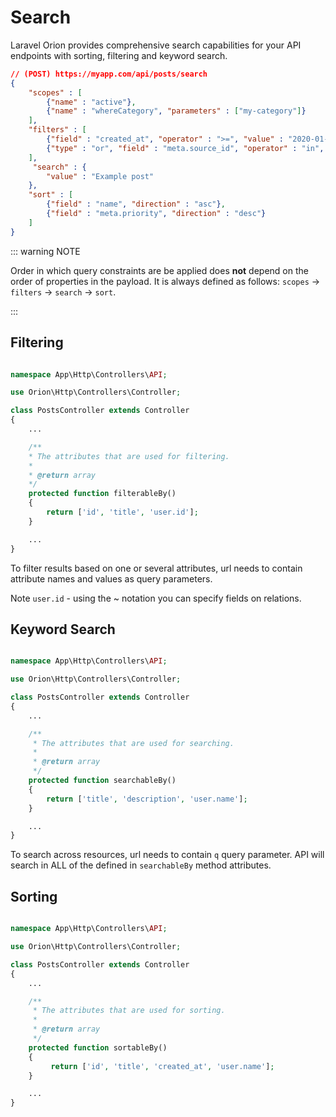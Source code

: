 # Search

Laravel Orion provides comprehensive search capabilities for your API endpoints with sorting, filtering and keyword search.

```json
// (POST) https://myapp.com/api/posts/search
{ 
    "scopes" : [
        {"name" : "active"},
        {"name" : "whereCategory", "parameters" : ["my-category"]}
    ],
    "filters" : [
        {"field" : "created_at", "operator" : ">=", "value" : "2020-01-01"},
        {"type" : "or", "field" : "meta.source_id", "operator" : "in", "value" : [1,2,3]}
    ],
     "search" : {
        "value" : "Example post"
    },
    "sort" : [
        {"field" : "name", "direction" : "asc"},
        {"field" : "meta.priority", "direction" : "desc"}
    ]
}
```

::: warning NOTE

Order in which query constraints are be applied does **not** depend on the order of properties in the payload. It is always defined as follows: `scopes` -> `filters` -> `search` -> `sort`.

:::

## Filtering

```php

namespace App\Http\Controllers\API;

use Orion\Http\Controllers\Controller;

class PostsController extends Controller
{
    ...

    /**
    * The attributes that are used for filtering.
    *
    * @return array
    */
    protected function filterableBy()
    {
        return ['id', 'title', 'user.id'];
    }

    ...
}
```

To filter results based on one or several attributes, url needs to contain attribute names and values as query parameters.

Note `user.id` - using the ~ notation you can specify fields on relations.

## Keyword Search

```php

namespace App\Http\Controllers\API;

use Orion\Http\Controllers\Controller;

class PostsController extends Controller
{
    ...

    /**
     * The attributes that are used for searching.
     *
     * @return array
     */
    protected function searchableBy()
    {
        return ['title', 'description', 'user.name'];
    }

    ...
}
```

To search across resources, url needs to contain `q` query parameter. API will search in ALL of the defined in `searchableBy` method attributes.

## Sorting

```php

namespace App\Http\Controllers\API;

use Orion\Http\Controllers\Controller;

class PostsController extends Controller
{
    ...

    /**
     * The attributes that are used for sorting.
     *
     * @return array
     */
    protected function sortableBy()
    {
         return ['id', 'title', 'created_at', 'user.name'];
    }

    ...
}
```
